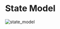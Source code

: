 # State Model

![state_model](https://github.com/rookies-sysu/Dashboard/blob/master/imgs/state_model.png?raw=true)
